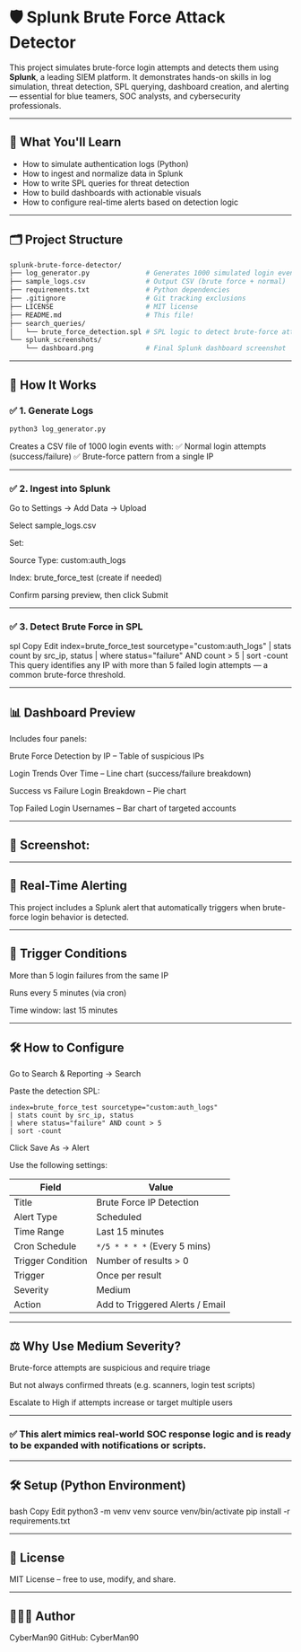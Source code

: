 # 🛡️ Splunk Brute Force Attack Detector

This project simulates brute-force login attempts and detects them using **Splunk**, a leading SIEM platform. It demonstrates hands-on skills in log simulation, threat detection, SPL querying, dashboard creation, and alerting — essential for blue teamers, SOC analysts, and cybersecurity professionals.

---

## 🧠 What You'll Learn

- How to simulate authentication logs (Python)
- How to ingest and normalize data in Splunk
- How to write SPL queries for threat detection
- How to build dashboards with actionable visuals
- How to configure real-time alerts based on detection logic

---

## 🗂️ Project Structure

```bash
splunk-brute-force-detector/
├── log_generator.py              # Generates 1000 simulated login events
├── sample_logs.csv               # Output CSV (brute force + normal)
├── requirements.txt              # Python dependencies
├── .gitignore                    # Git tracking exclusions
├── LICENSE                       # MIT license
├── README.md                     # This file!
├── search_queries/
│   └── brute_force_detection.spl # SPL logic to detect brute-force attempts
└── splunk_screenshots/
    └── dashboard.png             # Final Splunk dashboard screenshot
```

---

## 🚀 How It Works

### ✅ 1. Generate Logs

```bash
python3 log_generator.py
```
Creates a CSV file of 1000 login events with:
✅ Normal login attempts (success/failure)
✅ Brute-force pattern from a single IP

---

### ✅ 2. Ingest into Splunk

Go to Settings → Add Data → Upload

Select sample_logs.csv

Set:

Source Type: custom:auth_logs

Index: brute_force_test (create if needed)

Confirm parsing preview, then click Submit

---

### ✅ 3. Detect Brute Force in SPL

spl
Copy
Edit
index=brute_force_test sourcetype="custom:auth_logs"
| stats count by src_ip, status
| where status="failure" AND count > 5
| sort -count
This query identifies any IP with more than 5 failed login attempts — a common brute-force threshold.

---

## 📊 Dashboard Preview

Includes four panels:

Brute Force Detection by IP – Table of suspicious IPs

Login Trends Over Time – Line chart (success/failure breakdown)

Success vs Failure Login Breakdown – Pie chart

Top Failed Login Usernames – Bar chart of targeted accounts

---

## 📸 Screenshot:

---

## 🔔 Real-Time Alerting

This project includes a Splunk alert that automatically triggers when brute-force login behavior is detected.

---

## 🎯 Trigger Conditions
More than 5 login failures from the same IP

Runs every 5 minutes (via cron)

Time window: last 15 minutes

---

## 🛠️ How to Configure
Go to Search & Reporting → Search

Paste the detection SPL:
```
index=brute_force_test sourcetype="custom:auth_logs"
| stats count by src_ip, status
| where status="failure" AND count > 5
| sort -count
```
Click Save As → Alert

Use the following settings:

| Field               | Value                        |
|---------------------|------------------------------|
| Title               | Brute Force IP Detection     |
| Alert Type          | Scheduled                    |
| Time Range          | Last 15 minutes              |
| Cron Schedule       | `*/5 * * * *` (Every 5 mins) |
| Trigger Condition   | Number of results > 0        |
| Trigger             | Once per result              |
| Severity            | Medium                       |
| Action              | Add to Triggered Alerts / Email |


---

## ⚖️ Why Use Medium Severity?
Brute-force attempts are suspicious and require triage

But not always confirmed threats (e.g. scanners, login test scripts)

Escalate to High if attempts increase or target multiple users

---

### ✅ This alert mimics real-world SOC response logic and is ready to be expanded with notifications or scripts.

---

## 🛠️ Setup (Python Environment)
bash
Copy
Edit
python3 -m venv venv
source venv/bin/activate
pip install -r requirements.txt

---

## 📄 License

MIT License – free to use, modify, and share.

---

## 👨🏽‍💻 Author

CyberMan90
GitHub: CyberMan90

